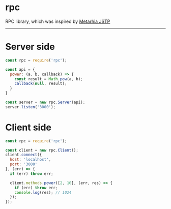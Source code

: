 # rpc

RPC library, which was inspired by [Metarhia JSTP](https://github.com/metarhia/jstp)
_________________________________________
# Server side
```javascript
const rpc = require('rpc');

const api = {
  power: (a, b, callback) => {
    const result = Math.pow(a, b);
    callback(null, result);
  }
}

const server = new rpc.Server(api);
server.listen('3000');
```

# Client side
```javascript
const rpc = require('rpc');

const client = new rpc.Client();
client.connect({
  host: 'localhost',
  port: '3000'
}, (err) => {
  if (err) throw err;

  client.methods.power([2, 10], (err, res) => {
    if (err) throw err;
    console.log(res); // 1024
  });
});
```

